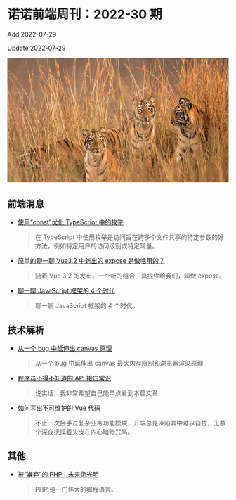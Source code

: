 <!--
 * @Description:
 * @Author: wangfuyuan
 * @Email: wangfuyuan@nnuo.com
 * @Date: 2022-06-12 14:32:06
 * @LastEditors: wangfuyuan
 * @LastEditTime: 2022-07-29 18:09:01
 * @FilePath: \nuofe-weekly1\2022\weekly-30.md
-->

# 诺诺前端周刊：2022-30 期

Add:2022-07-29

Update:2022-07-29

![202230](../images/2022/202230.jpg)

## 前端消息

- [使用“const”优化 TypeScript 中的枚举](https://mp.weixin.qq.com/s/PPVPg0Spe09ZDqJ1aqBkxA)

  > 在 TypeScript 中使用枚举是访问旨在跨多个文件共享的特定参数的好方法，例如特定用户的访问级别或特定常量。

- [简单的聊一聊 Vue3.2 中新出的 expose 是做啥用的？](https://mp.weixin.qq.com/s/chI3sTavpiymT3l5XFSw6A)

  > 随着 Vue 3.2 的发布，一个新的组合工具提供给我们，叫做 expose。

- [聊一聊 JavaScript 框架的 4 个时代](https://mp.weixin.qq.com/s/7CwwOuC3ND8WfxTwrkXu3w)

  > 聊一聊 JavaScript 框架的 4 个时代。

## 技术解析

- [从一个 bug 中延伸出 canvas 原理](https://zhuanlan.zhihu.com/p/540761999)

  > 从一个 bug 中延伸出 canvas 最大内存限制和浏览器渲染原理

- [程序员不得不知道的 API 接口常识](https://www.cnblogs.com/tanshaoshenghao/p/16215751.html)

  > 说实话，我非常希望自己能早点看到本篇文章

- [如何写出不可维护的 Vue 代码](https://mp.weixin.qq.com/s/FExWjQNP-ihLCrHL8ehotw)

  > 不止一次接手过复杂业务功能模块，开端总是深陷其中难以自拔，无数个深夜抚摸着头皮在内心暗暗咒骂。

## 其他

- [被“嫌弃”的 PHP：未来仍光明](https://mp.weixin.qq.com/s/fJNJIFASYzC4gRgzlB1n8w)

  > PHP 是一门伟大的编程语言。
